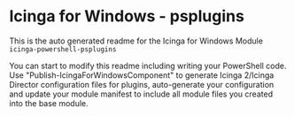 # Icinga for Windows - psplugins

This is the auto generated readme for the Icinga for Windows Module `icinga-powershell-psplugins`

You can start to modify this readme including writing your PowerShell code. Use "Publish-IcingaForWindowsComponent" to generate Icinga 2/Icinga Director configuration files for plugins, auto-generate your configuration and update your module manifest to include all module files you created into the base module.

